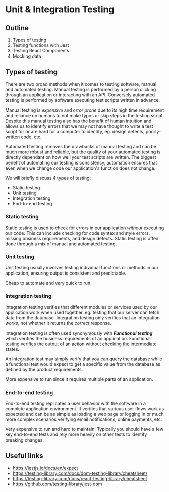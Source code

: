 # Unit & Integration Testing

## Outline
1. Types of testing
2. Testing functions with Jest
3. Testing React Components
4. Mocking data

## Types of testing
There are two broad methods when it comes to testing software, manual and automated testing. Manual testing is performed by a person clicking through an application or interacting with an API. Conversely automated testing is performed by software executing test scripts written in advance.

Manual testing is *expensive* and *error prone* due to its high time requirement and reliance on humans to not make typos or skip steps in the testing script. Despite this manual testing also has the benefit of human intuition and allows us to identify errors that we may not have thought to write a test script for or are hard for a computer to identify, eg. design defects, poorly-written code, etc.

Automated testing removes the drawbacks of manual testing and can be much more robust and reliable, but the quality of your automated testing is directly dependant on how well your test scripts are written. The biggest benefit of automating our testing is consistency, automation ensures that even when we change code our application's function does not change.

We will briefly discuss 4 types of testing:
* Static testing
* Unit testing
* Integration testing
* End-to-end testing

### Static testing
Static testing is used to check for errors in our application *without* executing our code. This can include checking for code syntax and style errors, missing business requirements, and design defects. Static testing is often done through a mix of manual and automated testing.

### Unit testing
Unit testing usually involves testing individual functions or methods in our application, ensuring output is consistent and predictable.

Cheap to automate and very quick to run.

### Integration testing
Integration testing verifies that different modules or services used by our application work when used together. eg. testing that our server can fetch data from the database. Integration testing only verifies that an integration *works*, not whether it returns the *correct* response.

Integration testing is often used synonymously with ***Functional testing*** which verifies the business requirements of an application. Functional testing verifies the output of an action without checking the intermediate states.

An integration test may simply verify that you can query the database while a functional test would expect to get a specific value from the database as defined by the product requirements.

More expensive to run since it requires multiple parts of an application.

### End-to-end testing

End-to-end testing replicates a user behavior with the software in a complete application environment. It verifies that various user flows work as expected and can be as simple as loading a web page or logging in or much more complex scenarios verifying email notifications, online payments, etc.

Very expensive to run and hard to maintain. Typically you should have a few key end-to-end tests and rely more heavily on other tests to identify breaking changes.

## Useful links
- https://jestjs.io/docs/en/expect
- https://testing-library.com/docs/dom-testing-library/cheatsheet/
- https://testing-library.com/docs/react-testing-library/cheatsheet
- https://github.com/testing-library/jest-dom